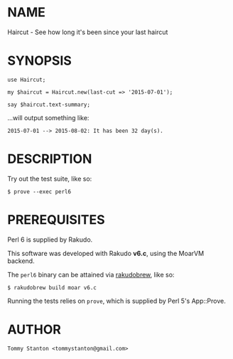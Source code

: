 # NAME

Haircut - See how long it's been since your last haircut

# SYNOPSIS

```text
use Haircut;

my $haircut = Haircut.new(last-cut => '2015-07-01');

say $haircut.text-summary;
```

...will output something like:

```text
2015-07-01 --> 2015-08-02: It has been 32 day(s).
```

# DESCRIPTION

Try out the test suite, like so:

```text
$ prove --exec perl6
```

# PREREQUISITES

Perl 6 is supplied by Rakudo.

This software was developed with Rakudo __v6.c__, using the MoarVM
backend.

The `perl6` binary can be attained via
[rakudobrew](https://github.com/tadzik/rakudobrew), like so:

```text
$ rakudobrew build moar v6.c
```

Running the tests relies on `prove`, which is supplied by Perl 5's
App::Prove.

# AUTHOR

`Tommy Stanton <tommystanton@gmail.com>`
